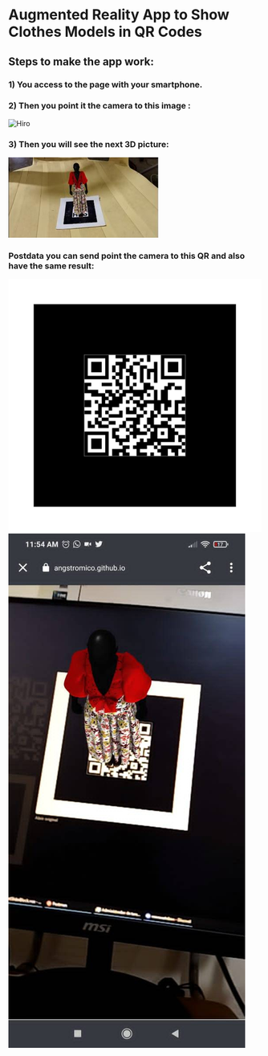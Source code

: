# Augmented Reality App to Show Clothes Models in QR Codes

## Steps to make the app work:

### 1) You access to the page with your smartphone.

### 2) Then you point it the camera to this image :

![Hiro](https://upload.wikimedia.org/wikipedia/commons/4/48/Hiro_marker_ARjs.png?20171212180525)

### 3) Then you will see the next 3D picture:

![model](https://raw.githubusercontent.com/Angstromico/qr-reality/master/model.png)

### Postdata you can send point the camera to this QR and also have the same result:

![QR](https://raw.githubusercontent.com/Angstromico/qr-reality/page/pattern-QR.png)
![result](https://raw.githubusercontent.com/Angstromico/qr-reality/master/280893637_10221184746469192_4455527094967689840_n.jpg)

